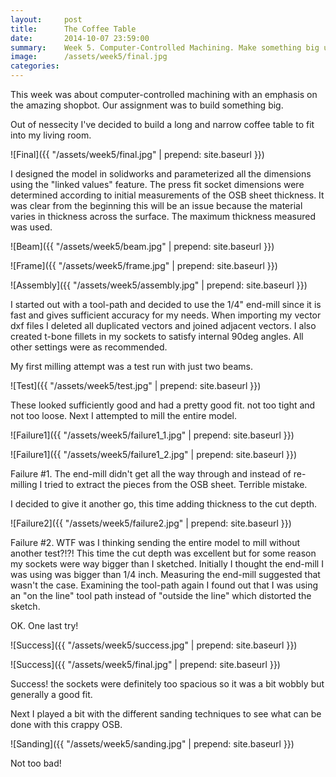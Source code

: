 ```yaml
---
layout:     post
title:      The Coffee Table
date:       2014-10-07 23:59:00
summary:    Week 5. Computer-Controlled Machining. Make something big using the shopbot.
image:      /assets/week5/final.jpg
categories: 
---
```


This week was about computer-controlled machining with an emphasis on the amazing shopbot. Our assignment was to build something big. 

Out of nessecity I've decided to build a long and narrow coffee table to fit into my living room. 

![Final]({{ "/assets/week5/final.jpg" | prepend: site.baseurl }})

I designed the model in solidworks and parameterized all the dimensions using the "linked values" feature. The press fit socket dimensions were determined according to initial measurements of the OSB sheet thickness. It was clear from the beginning this will be an issue because the material varies in thickness across the surface. The maximum thickness measured was used. 

![Beam]({{ "/assets/week5/beam.jpg" | prepend: site.baseurl }})

![Frame]({{ "/assets/week5/frame.jpg" | prepend: site.baseurl }})

![Assembly]({{ "/assets/week5/assembly.jpg" | prepend: site.baseurl }})

I started out with a tool-path and decided to use the 1/4" end-mill since it is fast and gives sufficient accuracy for my needs. When importing my vector dxf files I deleted all duplicated vectors and joined adjacent vectors. I also created t-bone fillets in my sockets to satisfy internal 90deg angles. All other settings were as recommended.

My first milling attempt was a test run with just two beams.

![Test]({{ "/assets/week5/test.jpg" | prepend: site.baseurl }})


These looked sufficiently good and had a pretty good fit. not too tight and not too loose. Next I attempted to mill the entire model. 

![Failure1]({{ "/assets/week5/failure1_1.jpg" | prepend: site.baseurl }})

![Failure1]({{ "/assets/week5/failure1_2.jpg" | prepend: site.baseurl }})

Failure #1. The end-mill didn't get all the way through and instead of re-milling I tried to extract the pieces from the OSB sheet. Terrible mistake. 

I decided to give it another go, this time adding thickness to the cut depth.

![Failure2]({{ "/assets/week5/failure2.jpg" | prepend: site.baseurl }})

Failure #2. WTF was I thinking sending the entire model to mill without another test?!?! This time the cut depth was excellent but for some reason my sockets were way bigger than I sketched. Initially I thought the end-mill I was using was bigger than 1/4 inch. Measuring the end-mill suggested that wasn't the case. Examining the tool-path again I found out that I was using an "on the line" tool path instead of "outside the line" which distorted the sketch. 

OK. One last try!

![Success]({{ "/assets/week5/success.jpg" | prepend: site.baseurl }})

![Success]({{ "/assets/week5/final.jpg" | prepend: site.baseurl }})

Success! the sockets were definitely too spacious so it was a bit wobbly but generally a good fit. 

Next I played a bit with the different sanding techniques to see what can be done with this crappy OSB. 

![Sanding]({{ "/assets/week5/sanding.jpg" | prepend: site.baseurl }})

Not too bad!



